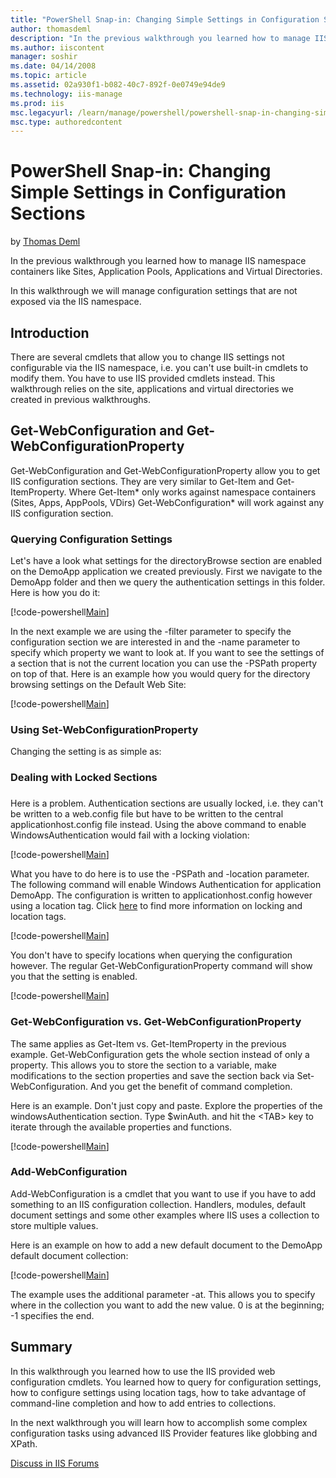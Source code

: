 ```yaml
---
title: "PowerShell Snap-in: Changing Simple Settings in Configuration Sections | Microsoft Docs"
author: thomasdeml
description: "In the previous walkthrough you learned how to manage IIS namespace containers like Sites, Application Pools, Applications and Virtual Directories. In this w..."
ms.author: iiscontent
manager: soshir
ms.date: 04/14/2008
ms.topic: article
ms.assetid: 02a930f1-b082-40c7-892f-0e0749e94de9
ms.technology: iis-manage
ms.prod: iis
msc.legacyurl: /learn/manage/powershell/powershell-snap-in-changing-simple-settings-in-configuration-sections
msc.type: authoredcontent
---
```

PowerShell Snap-in: Changing Simple Settings in Configuration Sections
====================
by [Thomas Deml](https://github.com/thomasdeml)

In the previous walkthrough you learned how to manage IIS namespace containers like Sites, Application Pools, Applications and Virtual Directories.

In this walkthrough we will manage configuration settings that are not exposed via the IIS namespace.

## Introduction

There are several cmdlets that allow you to change IIS settings not configurable via the IIS namespace, i.e. you can't use built-in cmdlets to modify them. You have to use IIS provided cmdlets instead. This walkthrough relies on the site, applications and virtual directories we created in previous walkthroughs.

## Get-WebConfiguration and Get-WebConfigurationProperty

Get-WebConfiguration and Get-WebConfigurationProperty allow you to get IIS configuration sections. They are very similar to Get-Item and Get-ItemProperty. Where Get-Item\* only works against namespace containers (Sites, Apps, AppPools, VDirs) Get-WebConfiguration\* will work against any IIS configuration section.

### Querying Configuration Settings

Let's have a look what settings for the directoryBrowse section are enabled on the DemoApp application we created previously. First we navigate to the DemoApp folder and then we query the authentication settings in this folder. Here is how you do it:


[!code-powershell[Main](powershell-snap-in-changing-simple-settings-in-configuration-sections/samples/sample1.ps1)]

 In the next example we are using the -filter parameter to specify the configuration section we are interested in and the -name parameter to specify which property we want to look at. If you want to see the settings of a section that is not the current location you can use the -PSPath property on top of that. Here is an example how you would query for the directory browsing settings on the Default Web Site: 

[!code-powershell[Main](powershell-snap-in-changing-simple-settings-in-configuration-sections/samples/sample2.ps1)]


### Using Set-WebConfigurationProperty

Changing the setting is as simple as:

### 

### Dealing with Locked Sections

### 

Here is a problem. Authentication sections are usually locked, i.e. they can't be written to a web.config file but have to be written to the central applicationhost.config file instead. Using the above command to enable WindowsAuthentication would fail with a locking violation:


[!code-powershell[Main](powershell-snap-in-changing-simple-settings-in-configuration-sections/samples/sample3.ps1)]


What you have to do here is to use the -PSPath and -location parameter. The following command will enable Windows Authentication for application DemoApp. The configuration is written to applicationhost.config however using a location tag. Click [here](../managing-your-configuration-settings/understanding-iis-configuration-delegation.md "Configuration Delegation and Locking") to find more information on locking and location tags.


[!code-powershell[Main](powershell-snap-in-changing-simple-settings-in-configuration-sections/samples/sample4.ps1)]


You don't have to specify locations when querying the configuration however. The regular Get-WebConfigurationProperty command will show you that the setting is enabled.


[!code-powershell[Main](powershell-snap-in-changing-simple-settings-in-configuration-sections/samples/sample5.ps1)]


### Get-WebConfiguration vs. Get-WebConfigurationProperty

The same applies as Get-Item vs. Get-ItemProperty in the previous example. Get-WebConfiguration gets the whole section instead of only a property. This allows you to store the section to a variable, make modifications to the section properties and save the section back via Set-WebConfiguration. And you get the benefit of command completion.

Here is an example. Don't just copy and paste. Explore the properties of the windowsAuthentication section. Type $winAuth. and hit the &lt;TAB&gt; key to iterate through the available properties and functions.


[!code-powershell[Main](powershell-snap-in-changing-simple-settings-in-configuration-sections/samples/sample6.ps1)]


### Add-WebConfiguration

Add-WebConfiguration is a cmdlet that you want to use if you have to add something to an IIS configuration collection. Handlers, modules, default document settings and some other examples where IIS uses a collection to store multiple values.

Here is an example on how to add a new default document to the DemoApp default document collection:


[!code-powershell[Main](powershell-snap-in-changing-simple-settings-in-configuration-sections/samples/sample7.ps1)]


The example uses the additional parameter -at. This allows you to specify where in the collection you want to add the new value. 0 is at the beginning; -1 specifies the end.

## Summary

In this walkthrough you learned how to use the IIS provided web configuration cmdlets. You learned how to query for configuration settings, how to configure settings using location tags, how to take advantage of command-line completion and how to add entries to collections.

In the next walkthrough you will learn how to accomplish some complex configuration tasks using advanced IIS Provider features like globbing and XPath.
  
  
[Discuss in IIS Forums](https://forums.iis.net/1151.aspx)
